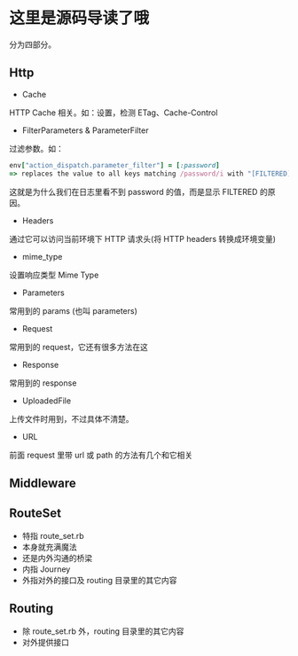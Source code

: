 # 这里是源码导读了哦

分为四部分。

## Http

- Cache

HTTP Cache 相关。如：设置，检测 ETag、Cache-Control

- FilterParameters & ParameterFilter

过滤参数。如：

```ruby
env["action_dispatch.parameter_filter"] = [:password]
=> replaces the value to all keys matching /password/i with "[FILTERED]"
```
这就是为什么我们在日志里看不到 password 的值，而是显示 FILTERED 的原因。

- Headers

通过它可以访问当前环境下 HTTP 请求头(将 HTTP headers 转换成环境变量)

- mime_type

设置响应类型 Mime Type

- Parameters

常用到的 params (也叫 parameters)

- Request

常用到的 request，它还有很多方法在这

- Response

常用到的 response

- UploadedFile

上传文件时用到，不过具体不清楚。

- URL

前面 request 里带 url 或 path 的方法有几个和它相关

## Middleware

## RouteSet

- 特指 route_set.rb
- 本身就充满魔法
- 还是内外沟通的桥梁
- 内指 Journey
- 外指对外的接口及 routing 目录里的其它内容

## Routing

- 除 route_set.rb 外，routing 目录里的其它内容
- 对外提供接口
